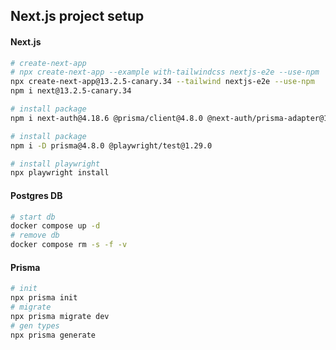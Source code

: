 ## Next.js project setup
#### Next.js
```bash
# create-next-app
# npx create-next-app --example with-tailwindcss nextjs-e2e --use-npm
npx create-next-app@13.2.5-canary.34 --tailwind nextjs-e2e --use-npm
npm i next@13.2.5-canary.34
```
```bash
# install package
npm i next-auth@4.18.6 @prisma/client@4.8.0 @next-auth/prisma-adapter@1.0.5 date-fns@2.29.3 zustand@4.1.5 zod@3.20.2 @heroicons/react@2.0.13
```
```bash
# install package
npm i -D prisma@4.8.0 @playwright/test@1.29.0
```
```bash
# install playwright
npx playwright install
```
#### Postgres DB
~~~bash
# start db
docker compose up -d
# remove db
docker compose rm -s -f -v
~~~
#### Prisma
~~~bash
# init
npx prisma init
# migrate
npx prisma migrate dev
# gen types
npx prisma generate
~~~
